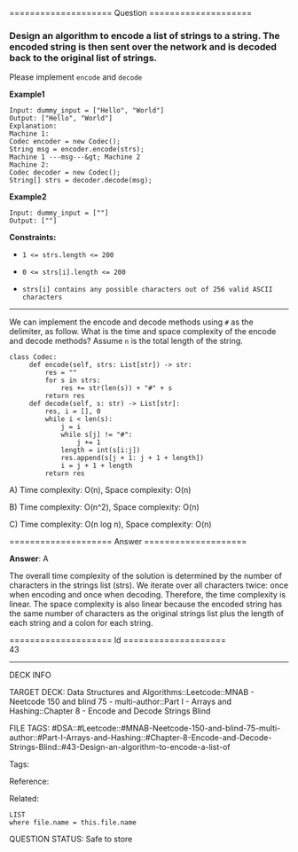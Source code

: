 ==================== Question ====================  

### Design an algorithm to encode **a list of strings** to **a string**. The encoded string is then sent over the network and is decoded back to the original list of strings.

Please implement `encode` and `decode`

**Example1**

<!-- codeblock-start -->
<pre><code>Input: dummy_input = ["Hello", "World"]
Output: ["Hello", "World"]
Explanation:
Machine 1:
Codec encoder = new Codec();
String msg = encoder.encode(strs);
Machine 1 ---msg---&#x26;gt; Machine 2
Machine 2:
Codec decoder = new Codec();
String[] strs = decoder.decode(msg);
</code></pre>
<!-- codeblock-end -->

**Example2**

<!-- codeblock-start -->
<pre><code>Input: dummy_input = [""]
Output: [""]
</code></pre>
<!-- codeblock-end -->

**Constraints:**

- `1 <= strs.length <= 200`

- `0 <= strs[i].length <= 200`

- `strs[i] contains any possible characters out of 256 valid ASCII characters`

---

We can implement the encode and decode methods using `#` as the delimiter, as follow. What is the time and space complexity of the encode and decode methods? Assume `n` is the total length of the string.

<!-- codeblock-start -->
<pre><code class="hljs language-python"><span class="hljs-keyword">class</span> <span class="hljs-title class_">Codec</span>:
     <span class="hljs-keyword">def</span> <span class="hljs-title function_">encode</span>(<span class="hljs-params">self, strs: <span class="hljs-type">List</span>[<span class="hljs-built_in">str</span>]</span>) -> <span class="hljs-built_in">str</span>:
         res = <span class="hljs-string">""</span>
         <span class="hljs-keyword">for</span> s <span class="hljs-keyword">in</span> strs:
             res += <span class="hljs-built_in">str</span>(<span class="hljs-built_in">len</span>(s)) + <span class="hljs-string">"#"</span> + s
         <span class="hljs-keyword">return</span> res
     <span class="hljs-keyword">def</span> <span class="hljs-title function_">decode</span>(<span class="hljs-params">self, s: <span class="hljs-built_in">str</span></span>) -> <span class="hljs-type">List</span>[<span class="hljs-built_in">str</span>]:
         res, i = [], <span class="hljs-number">0</span>
         <span class="hljs-keyword">while</span> i &#x3C; <span class="hljs-built_in">len</span>(s):
             j = i
             <span class="hljs-keyword">while</span> s[j] != <span class="hljs-string">"#"</span>:
                 j += <span class="hljs-number">1</span>
             length = <span class="hljs-built_in">int</span>(s[i:j])
             res.append(s[j + <span class="hljs-number">1</span>: j + <span class="hljs-number">1</span> + length])
             i = j + <span class="hljs-number">1</span> + length
         <span class="hljs-keyword">return</span> res
</code></pre>
<!-- codeblock-end -->

A) Time complexity: O(n), Space complexity: O(n)

B) Time complexity: O(n^2), Space complexity: O(n)

C) Time complexity: O(n log n), Space complexity: O(n)  

==================== Answer ====================  

**Answer**: A

The overall time complexity of the solution is determined by the number of characters in the strings list (strs). We iterate over all characters twice: once when encoding and once when decoding. Therefore, the time complexity is linear. The space complexity is also linear because the encoded string has the same number of characters as the original strings list plus the length of each string and a colon for each string.

==================== Id ====================  
43

---

DECK INFO

TARGET DECK: Data Structures and Algorithms::Leetcode::MNAB - Neetcode 150 and blind 75 - multi-author::Part I - Arrays and Hashing::Chapter 8 - Encode and Decode Strings Blind

FILE TAGS: #DSA::#Leetcode::#MNAB-Neetcode-150-and-blind-75-multi-author::#Part-I-Arrays-and-Hashing::#Chapter-8-Encode-and-Decode-Strings-Blind::#43-Design-an-algorithm-to-encode-a-list-of

Tags:

Reference:

Related:

```dataview
LIST
where file.name = this.file.name
```
QUESTION STATUS: Safe to store
